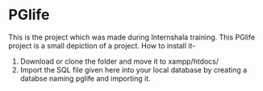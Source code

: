 # PGlife
This is the project which was made during Internshala training. This PGlife project is a small
depiction of a project.
How to install it-
1) Download or clone the folder and move it to xampp/htdocs/
2) Import the SQL file given here into your local database by creating a databse naming pglife and importing it.



